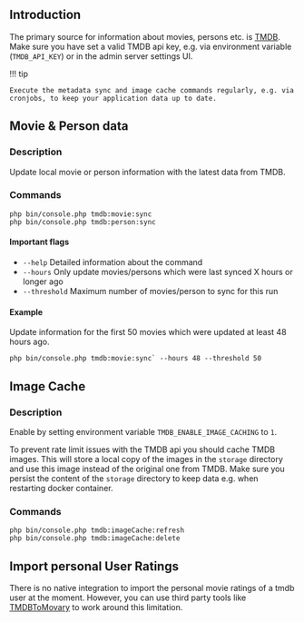 ## Introduction

The primary source for information about movies, persons etc. is [TMDB](https://www.themoviedb.org/).
Make sure you have set a valid TMDB api key, e.g. via environment variable (`TMDB_API_KEY`) or in the admin server settings UI.


!!! tip

    Execute the metadata sync and image cache commands regularly, e.g. via cronjobs, to keep your application data up to date.

## Movie & Person data

### Description
Update local movie or person information with the latest data from TMDB.

### Commands
```shell
php bin/console.php tmdb:movie:sync
php bin/console.php tmdb:person:sync
```

#### Important flags

- `--help`
  Detailed information about the command
- `--hours`
  Only update movies/persons which were last synced X hours or longer ago
- `--threshold`
  Maximum number of movies/person to sync for this run

#### Example

Update information for the first 50 movies which were updated at least 48 hours ago. 
```shell
php bin/console.php tmdb:movie:sync` --hours 48 --threshold 50
```

## Image Cache

### Description
Enable by setting environment variable `TMDB_ENABLE_IMAGE_CACHING` to `1`.

To prevent rate limit issues with the TMDB api you should cache TMDB images.
This will store a local copy of the images in the `storage` directory and use this image instead of the original one from TMDB.
Make sure you persist the content of the `storage` directory to keep data e.g. when restarting docker container.

### Commands
```shell
php bin/console.php tmdb:imageCache:refresh
php bin/console.php tmdb:imageCache:delete
```

## Import personal User Ratings

There is no native integration to import the personal movie ratings of a tmdb user at the moment.
However, you can use third party tools like [TMDBToMovary](https://github.com/SirMartin/TMDBToMovary) to work around this limitation. 
